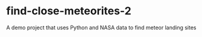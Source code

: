 # find-close-meteorites-2
A demo project that uses Python and NASA data to find meteor landing sites
